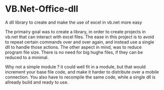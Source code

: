 VB.Net-Office-dll
=================

A dll library to create and make the use of excel in vb.net more easy 

The primairy goal was to create a library, in order to create projects in vb.net that
can interact with excel files.
The ease in this project is to avoid to repeat certain commands over and over again,
and instead use a single dll to handle those actions.
The other aspect in mind, was to reduce program file size. There is no need for
big hughe files, if they can be reduced to a minimal.

Why not a simple module ? 
it could well fit in a module, but that would increment your base file code, 
and make it harder to distribute over a mobile connection.
You also have to recompile the same code, while a single dll is allready build and ready
to use.
